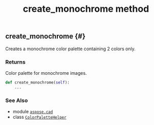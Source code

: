 ﻿---
title: create_monochrome method
second_title: Aspose.CAD for Python via .NET API References
description: 
type: docs
weight: 60
url: /python-net/aspose.cad/colorpalettehelper/create_monochrome/
is_root: false
---

## create_monochrome {#}

Creates a monochrome color palette containing 2 colors only.


### Returns 


Color palette for monochrome images.


```python
def create_monochrome(self):
    ...
```





### See Also
* module [`aspose.cad`](../../)
* class [`ColorPaletteHelper`](/cad/python-net/aspose.cad/colorpalettehelper)
